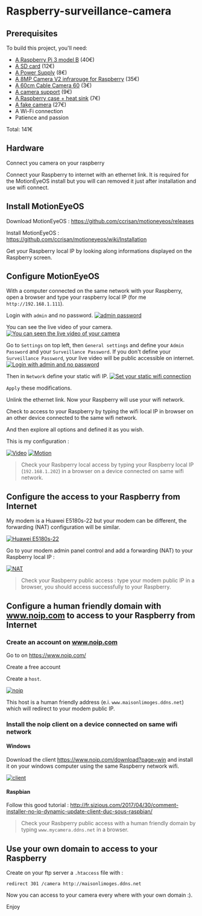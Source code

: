 # Raspberry-surveillance-camera

## Prerequisites
To build this project, you'll need:
* [A Raspberry Pi 3 model B](https://www.adafruit.com/product/3055) (40€)
* [A SD card](http://boutique.semageek.com/fr/773-micro-sd-16-gb-avec-adaptater-sd-et-os-noobs.html) (12€)
* [A Power Supply](https://www.amazon.fr/SainSmart-Certified-Raspberry-Adaptateur-Certification/dp/B01LHE8DBU/ref=sr_1_cc_2?s=aps&ie=UTF8&qid=1513517344&sr=1-2-catcorr&keywords=raspberry+3+Power+supply) (8€)
* [A 8MP Camera V2 infrarouge for Raspberry](https://www.kubii.fr/fr/idees-cadeaux/1654-nouvelle-camera-infrarouge-v2-8mp-640522710898.html) (35€)
* [A 60cm Cable Camera 60](http://boutique.semageek.com/fr/365-cable-flex-610mm-pour-camera-raspberry-pi.html) (3€)
* [A camera support](https://www.kubii.fr/fr/boitiers-raspberry-pi/801-boitier-camera-raspberry-pi-3272496002487.html?search_query=2334485&results=1) (9€)
* [A Raspberry case + heat sink](https://www.amazon.fr/gp/product/B01CPCMWWO/ref=oh_aui_detailpage_o00_s00?ie=UTF8&psc=1) (7€)
* [A fake camera](https://www.amazon.fr/gp/product/B012S908H0/ref=oh_aui_detailpage_o03_s00?ie=UTF8&psc=1) (27€)
* A Wi-Fi connection
* Patience and passion

Total: 141€

## Hardware
Connect you camera on your raspberry

Connect your Raspberry to internet with an ethernet link. It is required for the MotionEyeOS install but you will can removed it just after installation and use wifi connect.

## Install MotionEyeOS
Download MotionEyeOS : https://github.com/ccrisan/motioneyeos/releases

Install MotionEyeOS : https://github.com/ccrisan/motioneyeos/wiki/Installation

Get your Raspberry local IP by looking along informations displayed on the Raspberry screen.

## Configure MotionEyeOS
With a computer connected on the same network with your Raspberry, open a browser and type your raspberry local IP (for me `http://192.168.1.111`).

Login with `admin` and no password.
[![admin password](https://i.imgur.com/sx35FB1.jpg)](https://i.imgur.com/sx35FB1.jpg)

You can see the live video of your camera.
[![You can seen the live video of your camera](https://i.imgur.com/wUQCzEi.jpg)](https://i.imgur.com/wUQCzEi.jpg)

Go to `Settings` on top left, then `General settings` and define your `Admin Password` and your `Surveillance Password`. If you don't define your `Surveillance Password`, your live video will be public accessible on internet.
[![Login with admin and no password](https://i.imgur.com/AzRLWMM.jpg)](https://i.imgur.com/AzRLWMM.jpg)

Then in `Network` define your static wifi IP.
[![Set your static wifi connection](https://i.imgur.com/kcWYRFa.jpg)](https://i.imgur.com/kcWYRFa.jpg)

`Apply` these modifications.

Unlink the ethernet link. Now your Raspberry will use your wifi network.

Check to access to your Raspberry by typing the wifi local IP in browser on an other device connected to the same wifi network.

And then explore all options and defined it as you wish.

This is my configuration :

[![Video](https://i.imgur.com/jfi8q6y.jpg)](https://i.imgur.com/jfi8q6y.jpg)
[![Motion](https://i.imgur.com/CrFGWuo.jpg)](https://i.imgur.com/CrFGWuo.jpg)


> Check your Rasbperry local access by typing your Raspberry local IP (`192.168.1.202`) in a browser on a device connected on same wifi network.


## Configure the access to your Raspberry from Internet

My modem is a Huawei E5180s-22 but your modem can be different, the forwarding (NAT) configuration will be similar.

[![Huawei E5180s-22](http://www.journaldugeek.com/wp-content/blogs.dir/1/files/2017/01/bouygues-4G-box-04.jpg)](http://www.journaldugeek.com/wp-content/blogs.dir/1/files/2017/01/bouygues-4G-box-04.jpg)

Go to your modem admin panel control and add a forwarding (NAT) to your Raspberry local IP :

[![NAT](https://i.imgur.com/dAyRUhN.jpg)](https://i.imgur.com/dAyRUhN.jpg)

> Check your Rasbperry public access : type your modem public IP in a browser, you should access successfully to your Raspberry.


## Configure a human friendly domain with www.noip.com to access to your Raspberry from Internet

### Create an account on www.noip.com

Go to on https://www.noip.com/

Create a free account

Create a `host`.

[![noip](https://i.imgur.com/maHyJ2l.jpg)](https://i.imgur.com/maHyJ2l.jpg)

This host is a human friendly address (e.i. `www.maisonlimoges.ddns.net`) which will redirect to your modem public IP.

### Install the noip client on a device connected on same wifi network

#### Windows

Download the client https://www.noip.com/download?page=win and install it on your windows computer using the same Raspberry network wifi.

[![client](https://i.imgur.com/6qSw5hg.jpg)](https://i.imgur.com/6qSw5hg.jpg)

#### Raspbian

Follow this good tutorial : http://fr.sizious.com/2017/04/30/comment-installer-no-ip-dynamic-update-client-duc-sous-raspbian/

> Check your Rasbperry public access with a human friendly domain by typing `www.mycamera.ddns.net` in a browser.

## Use your own domain to access to your Raspberry

Create on your ftp server a `.htaccess` file with :
```
redirect 301 /camera http://maisonlimoges.ddns.net
```

Now you can access to your camera every where with your own domain :).

Enjoy
